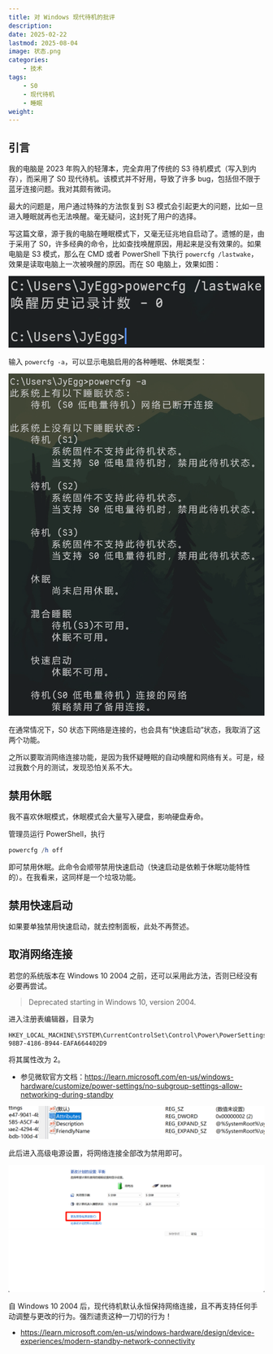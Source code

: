 ```yaml
---
title: 对 Windows 现代待机的批评
description: 
date: 2025-02-22
lastmod: 2025-08-04
image: 状态.png
categories:
    - 技术
tags:
    - S0
    - 现代待机
    - 睡眠
weight: 
---
```


## 引言

我的电脑是 2023 年购入的轻薄本，完全弃用了传统的 S3 待机模式（写入到内存），而采用了 S0 现代待机。该模式并不好用，导致了许多 bug，包括但不限于蓝牙连接问题。我对其颇有微词。

最大的问题是，用户通过特殊的方法恢复到 S3 模式会引起更大的问题，比如一旦进入睡眠就再也无法唤醒。毫无疑问，这封死了用户的选择。

写这篇文章，源于我的电脑在睡眠模式下，又毫无征兆地自启动了。遗憾的是，由于采用了 S0，许多经典的命令，比如查找唤醒原因，用起来是没有效果的。如果电脑是 S3 模式，那么在 CMD 或者 PowerShell 下执行 `powercfg /lastwake`，效果是读取电脑上一次被唤醒的原因。而在 S0 电脑上，效果如图：

![命令](命令.png)

输入 `powercfg -a`，可以显示电脑启用的各种睡眠、休眠类型：

![状态](状态.png)

在通常情况下，S0 状态下网络是连接的，也会具有“快速启动”状态，我取消了这两个功能。

之所以要取消网络连接功能，是因为我怀疑睡眠的自动唤醒和网络有关。可是，经过我数个月的测试，发现恐怕关系不大。

## 禁用休眠

我不喜欢休眠模式，休眠模式会大量写入硬盘，影响硬盘寿命。

管理员运行 PowerShell，执行

```powershell
powercfg /h off
```

即可禁用休眠。此命令会顺带禁用快速启动（快速启动是依赖于休眠功能特性的）。在我看来，这同样是一个垃圾功能。

## 禁用快速启动

如果要单独禁用快速启动，就去控制面板，此处不再赘述。

## 取消网络连接

若您的系统版本在 Windows 10 2004 之前，还可以采用此方法，否则已经没有必要再尝试。

> Deprecated starting in Windows 10, version 2004.

进入注册表编辑器，目录为

```text
HKEY_LOCAL_MACHINE\SYSTEM\CurrentControlSet\Control\Power\PowerSettings\F15576E8-98B7-4186-B944-EAFA664402D9
```

将其属性改为 2。

- 参见微软官方文档：<https://learn.microsoft.com/en-us/windows-hardware/customize/power-settings/no-subgroup-settings-allow-networking-during-standby>

![属性](属性.png)

此后进入高级电源设置，将网络连接全部改为禁用即可。

![高级电源](电源.png)

自 Windows 10 2004 后，现代待机默认永恒保持网络连接，且不再支持任何手动调整与更改的行为。强烈谴责这种一刀切的行为！

- <https://learn.microsoft.com/en-us/windows-hardware/design/device-experiences/modern-standby-network-connectivity>
